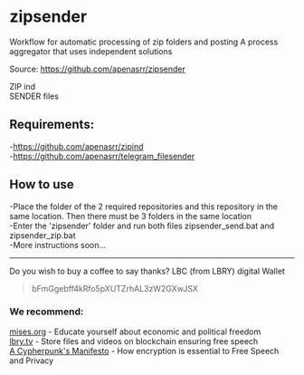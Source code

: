 # zipsender
Workflow for automatic processing of zip folders and posting
A process aggregator that uses independent solutions

Source: https://github.com/apenasrr/zipsender

ZIP ind\
SENDER files

## Requirements:
-https://github.com/apenasrr/zipind \
-https://github.com/apenasrr/telegram_filesender


## How to use
-Place the folder of the 2 required repositories and this repository in the same location. Then there must be 3 folders in the same location\
-Enter the 'zipsender' folder and run both files zipsender_send.bat and zipsender_zip.bat\
-More instructions soon...

---
Do you wish to buy a coffee to say thanks?
LBC (from LBRY) digital Wallet
> bFmGgebff4kRfo5pXUTZrhAL3zW2GXwJSX

### We recommend:
[mises.org](https://mises.org/) - Educate yourself about economic and political freedom\
[lbry.tv](http://lbry.tv/) - Store files and videos on blockchain ensuring free speech\
[A Cypherpunk's Manifesto](https://www.activism.net/cypherpunk/manifesto.html) - How encryption is essential to Free Speech and Privacy